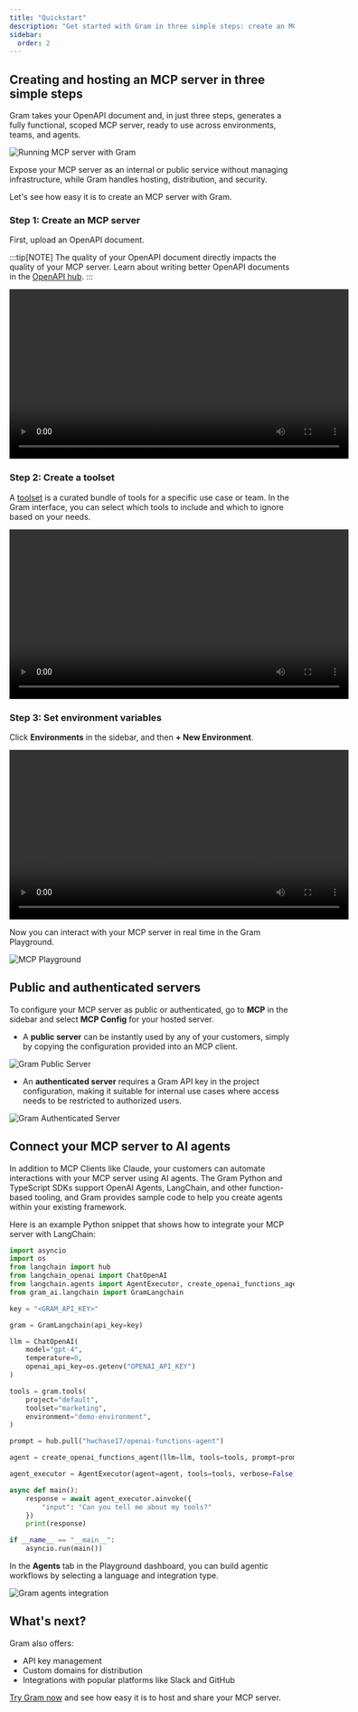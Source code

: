 ```yaml
---
title: "Quickstart"
description: "Get started with Gram in three simple steps: create an MCP server, configure toolsets, and connect to AI agents."
sidebar:
  order: 2
---
```


## Creating and hosting an MCP server in three simple steps

Gram takes your OpenAPI document and, in just three steps, generates a fully functional, scoped MCP server, ready to use across environments, teams, and agents.

![Running MCP server with Gram](/img/blog/the-easiest-way-to-host-mcp-servers/gram-ai-hosting.png)

Expose your MCP server as an internal or public service without managing infrastructure, while Gram handles hosting, distribution, and security.

Let's see how easy it is to create an MCP server with Gram.

### Step 1: Create an MCP server

First, upload an OpenAPI document.

:::tip[NOTE]
The quality of your OpenAPI document directly impacts the quality of your MCP server. Learn about writing better OpenAPI documents in the [OpenAPI hub](https://www.speakeasy.com/openapi).
:::

<video width="600" controls>
  <source src="/img/blog/concepts/add-openapi-spec.mp4" type="video/mp4" />
  Your browser does not support the video tag.
</video>

### Step 2: Create a toolset

A [toolset](https://docs.getgram.ai/concepts/toolsets) is a curated bundle of tools for a specific use case or team. In the Gram interface, you can select which tools to include and which to ignore based on your needs.

<video width="600" controls>
  <source src="/img/blog/concepts/creating-a-toolset.mp4" type="video/mp4" />
  Your browser does not support the video tag.
</video>

### Step 3: Set environment variables

Click **Environments** in the sidebar, and then **+ New Environment**.

<video width="600" controls>
  <source src="/img/blog/concepts/creating-environment.mp4" type="video/mp4" />
  Your browser does not support the video tag.
</video>

Now you can interact with your MCP server in real time in the Gram Playground.

![MCP Playground](/img/blog/the-easiest-way-to-host-mcp-servers/gram-playground.png)

## Public and authenticated servers

To configure your MCP server as public or authenticated, go to **MCP** in the sidebar and select **MCP Config** for your hosted server.

- A **public server** can be instantly used by any of your customers, simply by copying the configuration provided into an MCP client.

![Gram Public Server](/img/blog/the-easiest-way-to-host-mcp-servers/gram-public-server.png)

- An **authenticated server** requires a Gram API key in the project configuration, making it suitable for internal use cases where access needs to be restricted to authorized users.

![Gram Authenticated Server](/img/blog/the-easiest-way-to-host-mcp-servers/gram-authenticated-server.png)

## Connect your MCP server to AI agents

In addition to MCP Clients like Claude, your customers can automate interactions with your MCP server using AI agents. The Gram Python and TypeScript SDKs support OpenAI Agents, LangChain, and other function-based tooling, and Gram provides sample code to help you create agents within your existing framework.

Here is an example Python snippet that shows how to integrate your MCP server with LangChain:

```python
import asyncio
import os
from langchain import hub
from langchain_openai import ChatOpenAI
from langchain.agents import AgentExecutor, create_openai_functions_agent
from gram_ai.langchain import GramLangchain

key = "<GRAM_API_KEY>"

gram = GramLangchain(api_key=key)

llm = ChatOpenAI(
    model="gpt-4",
    temperature=0,
    openai_api_key=os.getenv("OPENAI_API_KEY")
)

tools = gram.tools(
    project="default",
    toolset="marketing",
    environment="demo-environment",
)

prompt = hub.pull("hwchase17/openai-functions-agent")

agent = create_openai_functions_agent(llm=llm, tools=tools, prompt=prompt)

agent_executor = AgentExecutor(agent=agent, tools=tools, verbose=False)

async def main():
    response = await agent_executor.ainvoke({
        "input": "Can you tell me about my tools?"
    })
    print(response)

if __name__ == "__main__":
    asyncio.run(main())
```

In the **Agents** tab in the Playground dashboard, you can build agentic workflows by selecting a language and integration type.

![Gram agents integration](/img/blog/the-easiest-way-to-host-mcp-servers/gram-agentic-workflow.png)

## What's next?

Gram also offers:

- API key management
- Custom domains for distribution
- Integrations with popular platforms like Slack and GitHub

[Try Gram now](https://getgram.ai/) and see how easy it is to host and share your MCP server.
